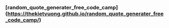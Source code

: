### [random_quote_generater_free_code_camp] (https://thekietvuong.github.io/random_quote_generater_free_code_camp/)
